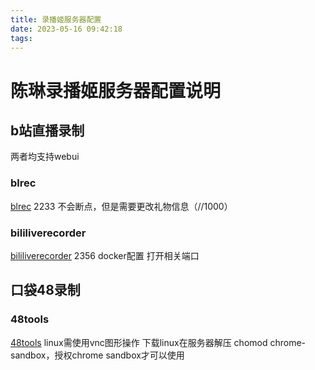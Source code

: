 ```yaml
---
title: 录播姬服务器配置
date: 2023-05-16 09:42:18
tags:
---
```

# 陈琳录播姬服务器配置说明

## b站直播录制
两者均支持webui
### blrec
[blrec](https://github.com/acgnhiki/blrec) 2233
不会断点，但是需要更改礼物信息（//1000）
### bililiverecorder
[bililiverecorder](https://github.com/BililiveRecorder/BililiveRecorder) 2356
docker配置
打开相关端口 

##  口袋48录制
### 48tools

[48tools](https://github.com/duan602728596/48tools)
linux需使用vnc图形操作
下载linux在服务器解压
chomod chrome-sandbox，授权chrome sandbox才可以使用

